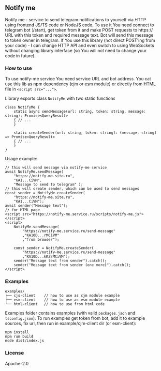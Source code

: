 ## Notify me
Notify me - service to send telegram notifications to yourself
via HTTP using frontend JS/TS code or NodeJS code. To use it
You need connect to telegram bot (/start), get token from
it and make POST requests to https:// URL with this token and
required message text. Bot will send this message to token
owner in telegram. If You use this library (not direct POST'ing
from your code) - I can change HTTP API and even switch to using
WebSockets without changing library interface (so You will not
need to change your code in future).

### How to use
To use notify-me service You need service URL and bot address.
You cat use this lib as npm dependency (cjm or esm module) or
directly from HTML file in `<script src="...">`.

Library exports class `NotifyMe` with two static functions
```JS
class NotifyMe {
    static async sendMessage(url: string, token: string, message: string): Promise<QueryResult> 
    { // ... 
    }

    static createSender(url: string, token: string): (message: string) => Promise<QueryResult> 
    { // ...
    }
}
```
Usage example:
```JS
// this will send message via notify-me service
await NotifyMe.sendMessage(
    "https://notify-me.site.ru",
    "KA1...CiVM",
    "Message to send to telegram" );
// this will create sender, which can be used to send messages
const sender = NotifyMe.createSender(
    "https://notify-me.site.ru",
    "KA1...CiVM");
await sender("Message text");
// for HTML page
<script src="https://notify-me.service.ru/scripts/notify-me.js"></script>
<script>
    NotifyMe.sendMessage(
        "https://notify-me.service.ru/send-message"
        ,"KA10D...rMCiVM"
        ,"from browser");

    const sender = NotifyMe.createSender(
        "https://notify-me.service.ru/send-message"
        ,"KA10D...kKZrMCiVM");
    sender("Message text from sender").catch();
    sender("Message text from sender (one more)").catch();
</script>
```

### Examples
```
examples/
├── cjs-client    // how to use as cjm module example
├── esm-client    // how to use as esm module example
└── html-client   // how to use from html code
```
Examples folder contains examples (with valid `packages.json` and `tsconfig.json`).
To run examples get token from bot, add it to example sources, fix url, then run in example/cjm-client dir (or esm-client):
```shell
npm install
npm run build
node dist/index.js
```

### License
Apache-2.0
